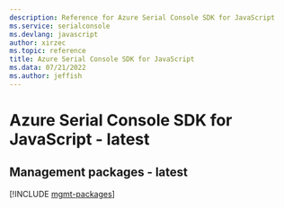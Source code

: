 ```yaml
---
description: Reference for Azure Serial Console SDK for JavaScript
ms.service: serialconsole
ms.devlang: javascript
author: xirzec
ms.topic: reference
title: Azure Serial Console SDK for JavaScript
ms.data: 07/21/2022
ms.author: jeffish
---
```

# Azure Serial Console SDK for JavaScript - latest

## Management packages - latest
[!INCLUDE [mgmt-packages](serial-console-mgmt-index.md)]
